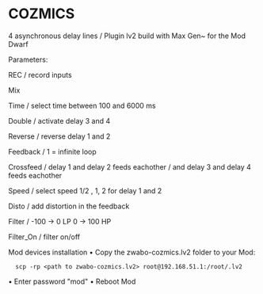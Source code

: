 # COZMICS
4 asynchronous delay lines / Plugin lv2 build with Max Gen~ for the Mod Dwarf

Parameters:

REC   / record inputs

Mix	 

Time  / select time between 100 and 6000 ms

Double   / activate delay 3 and 4	

Reverse   / reverse delay 1 and 2

Feedback  / 1 = infinite loop

Crossfeed   / delay 1 and delay 2 feeds eachother   / and  delay 3 and delay 4 feeds eachother   

Speed   / select speed 1/2 , 1, 2  for delay 1 and 2

Disto   / add distortion in the feedback

Filter  / -100 -> 0   LP    0 -> 100  HP

Filter_On     / filter on/off


Mod devices installation
• Copy the zwabo-cozmics.lv2 folder to your Mod:
```
  scp -rp <path to zwabo-cozmics.lv2> root@192.168.51.1:/root/.lv2
  ```


• Enter password "mod"
• Reboot Mod
